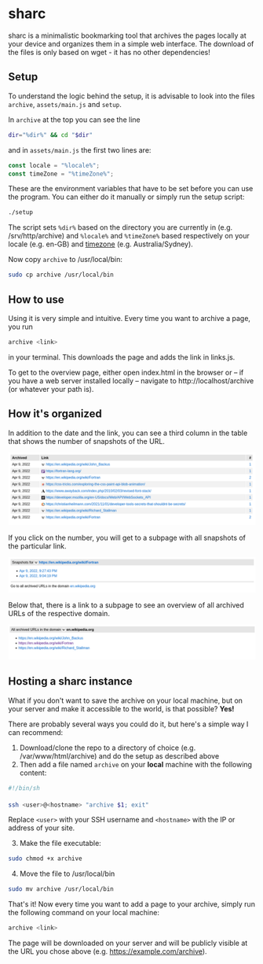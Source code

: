# sharc

sharc is a minimalistic bookmarking tool that archives the pages locally at your device and organizes them in a simple web interface. The download of the files is only based on wget - it has no other dependencies!

## Setup
To understand the logic behind the setup, it is advisable to look into the files `archive`, `assets/main.js` and `setup`.

In `archive` at the top you can see the line

```sh
dir="%dir%" && cd "$dir"
```

and in `assets/main.js` the first two lines are:

```js
const locale = "%locale%";
const timeZone = "%timeZone%";
```

These are the environment variables that have to be set before you can use the program. You can either do it manually or simply run the setup script:

```sh
./setup
```

The script sets `%dir%` based on the directory you are currently in (e.g. /srv/http/archive) and `%locale%` and `%timeZone%` based respectively on your locale (e.g. en-GB) and [timezone](https://www.iana.org/time-zones) (e.g. Australia/Sydney).

Now copy `archive` to /usr/local/bin:
```sh
sudo cp archive /usr/local/bin
```

## How to use
Using it is very simple and intuitive. Every time you want to archive a page, you run
```sh
archive <link>
```
in your terminal. This downloads the page and adds the link in links.js.

To get to the overview page, either open index.html in the browser or – if you have a web server installed locally – navigate to http://localhost/archive (or whatever your path is).

## How it's organized
In addition to the date and the link, you can see a third column in the table that shows the number of snapshots of the URL.

![Overview of all archived links](assets/img/01.png)

If you click on the number, you will get to a subpage with all snapshots of the particular link.

![Overview of all snapshots of a link](assets/img/02.png)

Below that, there is a link to a subpage to see an overview of all archived URLs of the respective domain.

![Overview of all URLs of a domain](assets/img/03.png)

## Hosting a sharc instance
What if you don't want to save the archive on your local machine, but on your server and make it accessible to the world, is that possible? **Yes!**

There are probably several ways you could do it, but here's a simple way I can recommend:

1. Download/clone the repo to a directory of choice (e.g. /var/www/html/archive) and do the setup as described above
2. Then add a file named `archive` on your **local** machine with the following content:

```sh
#!/bin/sh

ssh <user>@<hostname> "archive $1; exit"
```
Replace `<user>` with your SSH username and `<hostname>`  with the IP or address of your site.

3. Make the file executable:
```sh
sudo chmod +x archive
```
4. Move the file to /usr/local/bin
```sh
sudo mv archive /usr/local/bin
```

That's it! Now every time you want to add a page to your archive, simply run the following command on your local machine:

```sh
archive <link>
```

The page will be downloaded on your server and will be publicly visible at the URL you chose above (e.g. https://example.com/archive).
